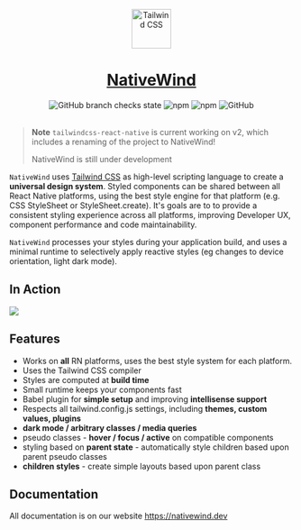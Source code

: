 <div align="center">
<p align="center">
  <a href="https://nativewind.vercel.app" target="_blank">
    <img src="https://nativewind.dev/img/logo.svg" alt="Tailwind CSS" width="70" height="70">
    <h1 align="center" style="color:red;">NativeWind</h1>
  </a>
</p>
<img alt="GitHub branch checks state" src="https://img.shields.io/github/checks-status/marklawlor/nativewind/next">
<img alt="npm" src="https://img.shields.io/npm/v/nativewind">
<img alt="npm" src="https://img.shields.io/npm/dt/nativewind">
<img alt="GitHub" src="https://img.shields.io/github/license/marklawlor/nativewind">
</div>
<br />

> **Note**
> `tailwindcss-react-native` is current working on v2, which includes a renaming of the project to NativeWind!
>
> NativeWind is still under development

`NativeWind` uses [Tailwind CSS](https://tailwindcss.com) as high-level scripting language to create a **universal design system**. Styled components can be shared between all React Native platforms, using the best style engine for that platform (e.g. CSS StyleSheet or StyleSheet.create). It's goals are to to provide a consistent styling experience across all platforms, improving Developer UX, component performance and code maintainability.

`NativeWind` processes your styles during your application build, and uses a minimal runtime to selectively apply reactive styles (eg changes to device orientation, light dark mode).

## In Action

<a href="https://snack.expo.dev?name=Hello World&dependencies=react,react-native,nativewind@latest&platform=web&supportedPlatforms=ios,android,web&code=import%20React%20from%20'react'%3B%0Aimport%20%7B%20withExpoSnack%20%7D%20from%20'nativewind'%3B%0A%0Aimport%20%7B%20Text%2C%20View%20%7D%20from%20'react-native'%3B%0Aimport%20%7B%20styled%20%7D%20from%20'nativewind'%3B%0A%0Aconst%20StyledView%20%3D%20styled(View)%0Aconst%20StyledText%20%3D%20styled(Text)%0A%0Aconst%20App%20%3D%20()%20%3D%3E%20%7B%0A%20%20return%20(%0A%20%20%20%20%3CStyledView%20className%3D%22flex-1%20items-center%20justify-center%22%3E%0A%20%20%20%20%20%20%3CStyledText%20className%3D%22text-slate-800%22%3E%0A%20%20%20%20%20%20%20%20Try%20editing%20me!%20%F0%9F%8E%89%0A%20%20%20%20%20%20%3C%2FStyledText%3E%0A%20%20%20%20%3C%2FStyledView%3E%0A%20%20)%3B%0A%7D%0A%0A%2F%2F%20This%20demo%20is%20using%20a%20external%20compiler%20that%20will%20only%20work%20in%20Expo%20Snacks.%0A%2F%2F%20You%20may%20see%20flashes%20of%20unstyled%20content%2C%20this%20will%20not%20occur%20under%20normal%20use!%0A%2F%2F%20Please%20see%20the%20documentation%20to%20setup%20your%20application%0Aexport%20default%20withExpoSnack(App)%3B%0A">
  <picture>
    <source media="(prefers-color-scheme: dark)" srcset="https://user-images.githubusercontent.com/3946701/178458845-c9ac0299-6809-4002-99a0-78030f27b06a.png">
    <img src="https://user-images.githubusercontent.com/3946701/178458837-df03c080-eb13-4dcc-9080-186b061a8678.png">
  </picture>
</a>

## Features

- Works on **all** RN platforms, uses the best style system for each platform.
- Uses the Tailwind CSS compiler
- Styles are computed at **build time**
- Small runtime keeps your components fast
- Babel plugin for **simple setup** and improving **intellisense support**
- Respects all tailwind.config.js settings, including **themes, custom values, plugins**
- **dark mode / arbitrary classes / media queries**
- pseudo classes - **hover / focus / active** on compatible components
- styling based on **parent state** - automatically style children based upon parent pseudo classes
- **children styles** - create simple layouts based upon parent class

## Documentation

All documentation is on our website https://nativewind.dev
